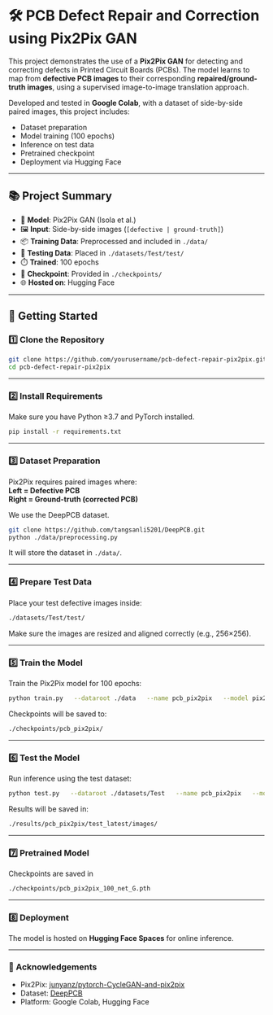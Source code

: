 
# 🛠️ PCB Defect Repair and Correction using Pix2Pix GAN

This project demonstrates the use of a **Pix2Pix GAN** for detecting and correcting defects in Printed Circuit Boards (PCBs). The model learns to map from **defective PCB images** to their corresponding **repaired/ground-truth images**, using a supervised image-to-image translation approach.

Developed and tested in **Google Colab**, with a dataset of side-by-side paired images, this project includes:
- Dataset preparation
- Model training (100 epochs)
- Inference on test data
- Pretrained checkpoint
- Deployment via Hugging Face

---

## 📚 Project Summary

- 🧠 **Model**: Pix2Pix GAN (Isola et al.)
- 🖼️ **Input**: Side-by-side images (`[defective | ground-truth]`)
- 📦 **Training Data**: Preprocessed and included in `./data/`
- 📍 **Testing Data**: Placed in `./datasets/Test/test/`
- ⏱️ **Trained**: 100 epochs
- 💾 **Checkpoint**: Provided in `./checkpoints/`
- 🌐 **Hosted on**: Hugging Face

---

## 🚀 Getting Started

### 1️⃣ Clone the Repository

```bash
git clone https://github.com/yourusername/pcb-defect-repair-pix2pix.git
cd pcb-defect-repair-pix2pix
```

---

### 2️⃣ Install Requirements

Make sure you have Python ≥3.7 and PyTorch installed.

```bash
pip install -r requirements.txt
```

---

### 3️⃣ Dataset Preparation

Pix2Pix requires paired images where:  
**Left = Defective PCB**  
**Right = Ground-truth (corrected PCB)**

We use the DeepPCB dataset.

```bash
git clone https://github.com/tangsanli5201/DeepPCB.git
python ./data/preprocessing.py
```

It will store the dataset in `./data/`.

---

### 4️⃣ Prepare Test Data

Place your test defective images inside:

```bash
./datasets/Test/test/
```

Make sure the images are resized and aligned correctly (e.g., 256×256).

---

### 5️⃣ Train the Model

Train the Pix2Pix model for 100 epochs:

```bash
python train.py   --dataroot ./data   --name pcb_pix2pix   --model pix2pix   --direction AtoB   --gpu_ids 0   --n_epochs 100
```

Checkpoints will be saved to:

```bash
./checkpoints/pcb_pix2pix/
```

---

### 6️⃣ Test the Model

Run inference using the test dataset:

```bash
python test.py   --dataroot ./datasets/Test   --name pcb_pix2pix   --model pix2pix   --direction AtoB   --gpu_ids 0   --epoch 100
```

Results will be saved in:

```bash
./results/pcb_pix2pix/test_latest/images/
```

---

### 7️⃣ Pretrained Model

Checkpoints are saved in

```bash
./checkpoints/pcb_pix2pix_100_net_G.pth
```

---

### 8️⃣ Deployment

The model is hosted on **Hugging Face Spaces** for online inference.

---

### 🙏 Acknowledgements

- Pix2Pix: [junyanz/pytorch-CycleGAN-and-pix2pix](https://github.com/junyanz/pytorch-CycleGAN-and-pix2pix)
- Dataset: [DeepPCB](https://github.com/tangsanli5201/DeepPCB)
- Platform: Google Colab, Hugging Face
